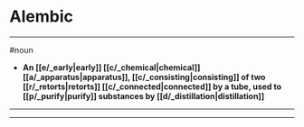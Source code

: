 # Alembic
---
#noun
- **An [[e/_early|early]] [[c/_chemical|chemical]] [[a/_apparatus|apparatus]], [[c/_consisting|consisting]] of two [[r/_retorts|retorts]] [[c/_connected|connected]] by a tube, used to [[p/_purify|purify]] substances by [[d/_distillation|distillation]]**
---
---
